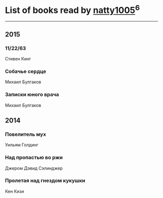 # List of books read by [natty1005](http://vk.com/id145607502)<sup>6</sup>
---

## 2015

### 11/22/63
Стивен Кинг


### Собачье сердце
Михаил Булгаков


### Записки юного врача
Михаил Булгаков



## 2014

### Повелитель мух
Уильям Голдинг


### Над пропастью во ржи
Джером Дэвид Сэлинджер


### Пролетая над гнездом кукушки
Кен Кизи



